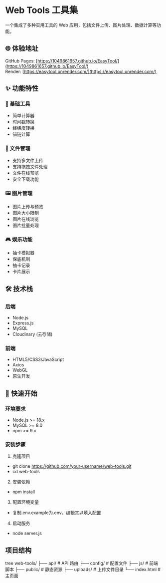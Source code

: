 # Web Tools 工具集

一个集成了多种实用工具的 Web 应用，包括文件上传、图片处理、数据计算等功能。

## 🌐 体验地址

GitHub Pages: [https://1049861657.github.io/EasyTool/](https://1049861657.github.io/EasyTool/)  
Render: [https://easytool.onrender.com/](https://easytool.onrender.com/)  

## ✨ 功能特性

### 🔧 基础工具
- 简单计算器
- 时间戳转换
- 经纬度转换
- 锚链计算

### 📁 文件管理
- 支持多文件上传
- 支持拖拽文件处理
- 文件在线预览
- 安全下载功能

### 🖼️ 图片管理
- 图片上传与预览
- 图片大小限制
- 图片在线浏览
- 图片批量处理

### 🎮 娱乐功能
- 抽卡模拟器
- 保底机制
- 抽卡记录
- 卡片展示

## 🛠️ 技术栈

### 后端
- Node.js
- Express.js
- MySQL
- Cloudinary (云存储)

### 前端
- HTML5/CSS3/JavaScript
- Axios
- WebGL
- 原生开发

## 🚀 快速开始

### 环境要求
- Node.js >= 18.x
- MySQL >= 8.0
- npm >= 9.x

### 安装步骤

1. 克隆项目

- git clone https://github.com/your-username/web-tools.git
- cd web-tools


2. 安装依赖

- npm install

3. 配置环境变量

- 复制.env.example为.env，编辑其以填入配置

4. 启动服务

- node server.js

## 项目结构

tree
web-tools/
├── api/ # API 路由
├── config/ # 配置文件
├── js/ # 前端脚本
├── public/ # 静态资源
├── uploads/ # 上传文件目录
└── index.html # 主页面
